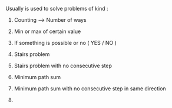 Usually is used to solve problems of kind :
1. Counting --> Number of ways
2. Min or max of certain value
3. If something is possible or no ( YES / NO )


1. Stairs problem
2. Stairs problem with no consecutive step
3. Minimum path sum
4. Minimum path sum with no consecutive step in same direction
5. 
